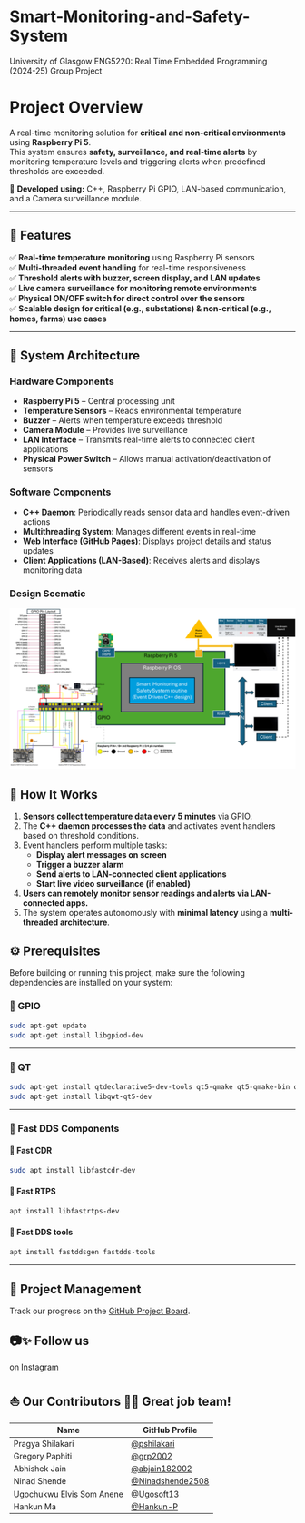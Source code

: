 # Smart-Monitoring-and-Safety-System
University of Glasgow ENG5220: Real Time Embedded Programming (2024-25) Group Project
# Project Overview  

A real-time monitoring solution for **critical and non-critical environments** using **Raspberry Pi 5**.  
This system ensures **safety, surveillance, and real-time alerts** by monitoring temperature levels and triggering alerts when predefined thresholds are exceeded.

🚀 **Developed using:** C++, Raspberry Pi GPIO, LAN-based communication, and a Camera surveillance module.

---

## 🌟 Features
✅ **Real-time temperature monitoring** using Raspberry Pi sensors  
✅ **Multi-threaded event handling** for real-time responsiveness  
✅ **Threshold alerts with buzzer, screen display, and LAN updates**  
✅ **Live camera surveillance for monitoring remote environments**  
✅ **Physical ON/OFF switch for direct control over the sensors**  
✅ **Scalable design for critical (e.g., substations) & non-critical (e.g., homes, farms) use cases**  

---

## 📌 System Architecture

### **Hardware Components**
- **Raspberry Pi 5** – Central processing unit
- **Temperature Sensors** – Reads environmental temperature
- **Buzzer** – Alerts when temperature exceeds threshold
- **Camera Module** – Provides live surveillance
- **LAN Interface** – Transmits real-time alerts to connected client applications
- **Physical Power Switch** – Allows manual activation/deactivation of sensors

### **Software Components**
- **C++ Daemon**: Periodically reads sensor data and handles event-driven actions
- **Multithreading System**: Manages different events in real-time
- **Web Interface (GitHub Pages)**: Displays project details and status updates
- **Client Applications (LAN-Based)**: Receives alerts and displays monitoring data

### **Design Scematic**
![Design Scematic](./docs/images/Smart%20Monitoring%20And%20Safety%20System%20schematic%20v1.0.png)



## 🚀 How It Works
1. **Sensors collect temperature data every 5 minutes** via GPIO.
2. The **C++ daemon processes the data** and activates event handlers based on threshold conditions.
3. Event handlers perform multiple tasks:
   - **Display alert messages on screen**
   - **Trigger a buzzer alarm**
   - **Send alerts to LAN-connected client applications**
   - **Start live video surveillance (if enabled)**
4. **Users can remotely monitor sensor readings and alerts via LAN-connected apps.**
5. The system operates autonomously with **minimal latency** using a **multi-threaded architecture**.

## ⚙️ Prerequisites
Before building or running this project, make sure the following dependencies are installed on your system:


### 🧩 GPIO
```bash
sudo apt-get update
sudo apt-get install libgpiod-dev
```
---
### 🧩 QT
```bash
sudo apt-get install qtdeclarative5-dev-tools qt5-qmake qt5-qmake-bin qtbase5-dev qtbase5-dev-tools
sudo apt-get install libqwt-qt5-dev
```
---
### 🧩 Fast DDS Components
#### 🔹 Fast CDR
```bash
sudo apt install libfastcdr-dev
```
#### 🔹 Fast RTPS
```bash
apt install libfastrtps-dev
```
#### 🔹 Fast DDS tools
```bash
apt install fastddsgen fastdds-tools
```
---
## 🚀 Project Management  
Track our progress on the [GitHub Project Board](https://github.com/users/grp2002/projects/3).

## 📷✨ Follow us
on [Instagram](https://www.instagram.com/smartmonitor_uofg?igsh=MXhla2t0dzdzMWViOA%3D%3D&utm_source=qr)

## ⛵ Our Contributors 👏🎉 Great job team!

| Name         			| GitHub Profile                     |
|-------------------------------|------------------------------------|
| Pragya Shilakari  | [@pshilakari](https://github.com/pshilakari) |
| Gregory Paphiti   | [@grp2002](https://github.com/grp2002)   |
| Abhishek Jain     | [@abjain182002](https://github.com/abjain182002) |
| Ninad Shende      | [@Ninadshende2508](https://github.com/Ninadshende2508) |
| Ugochukwu Elvis Som Anene  | [@Ugosoft13](https://github.com/Ugosoft13) |
| Hankun Ma         | [@Hankun-P](https://github.com/Hankun-P) |

